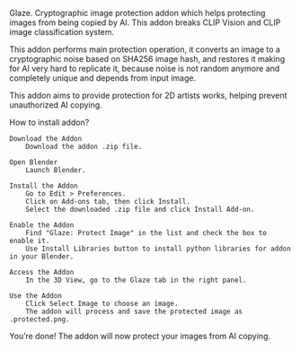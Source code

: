 Glaze. Cryptographic image protection addon which helps protecting images from being copied by AI.
This addon breaks CLIP Vision and CLIP image classification system.

This addon performs main protection operation, it converts an image to a cryptographic noise based on SHA256 image hash, and restores it making for AI very hard to replicate it, because noise is not random anymore and completely unique and depends from input image.

This addon aims to provide protection for 2D artists works, helping prevent unauthorized AI copying.

How to install addon?

    Download the Addon
        Download the addon .zip file.

    Open Blender
        Launch Blender.

    Install the Addon
        Go to Edit > Preferences.
        Click on Add-ons tab, then click Install.
        Select the downloaded .zip file and click Install Add-on.

    Enable the Addon
        Find "Glaze: Protect Image" in the list and check the box to enable it.
        Use Install Libraries button to install python libraries for addon in your Blender.

    Access the Addon
        In the 3D View, go to the Glaze tab in the right panel.

    Use the Addon
        Click Select Image to choose an image.
        The addon will process and save the protected image as .protected.png.

You’re done! The addon will now protect your images from AI copying.
